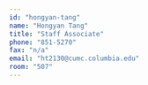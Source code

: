 ```yaml
---
id: "hongyan-tang"
name: "Hongyan Tang"
title: "Staff Associate"
phone: "851-5270"
fax: "n/a"
email: "ht2130@cumc.columbia.edu"
room: "507"
---
```


